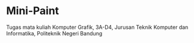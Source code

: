 # Mini-Paint
Tugas mata kuliah Komputer Grafik, 3A-D4, Jurusan Teknik Komputer dan Informatika, Politeknik Negeri Bandung

